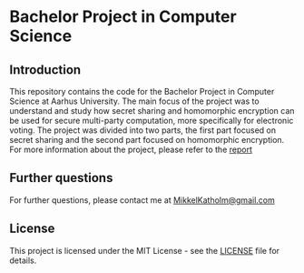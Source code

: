 # Bachelor Project in Computer Science

## Introduction
This repository contains the code for the Bachelor Project in Computer Science at Aarhus University. The main focus of the project was to understand and study how secret sharing and homomorphic encryption can be used for secure multi-party computation, more specifically for electronic voting. The project was divided into two parts, the first part focused on secret sharing and the second part focused on homomorphic encryption. For more information about the project, please refer to the [report](From%20Ballots%20to%20Bytes%20-%20Voting%20Electronically%20with%20Secret%20Sharing%20&%20Homomorphic%20Encryption.pdf)



## Further questions
For further questions, please contact me at 
[MikkelKatholm@gmail.com](mailto:MikkelKatholm@gmail.com)

## License
This project is licensed under the MIT License - see the [LICENSE](LICENSE) file for details.
